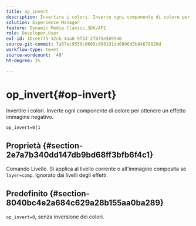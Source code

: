 ```yaml
---
title: op_invert
description: Invertire i colori. Inverte ogni componente di colore per ottenere un effetto immagine negativo.
solution: Experience Manager
feature: Dynamic Media Classic,SDK/API
role: Developer,User
exl-id: 1bcee775-32cb-4aa8-9f33-2f075e589940
source-git-commit: 7a07ec9550c0685c908191dd6806d5b84678820d
workflow-type: tm+mt
source-wordcount: '49'
ht-degree: 2%

---
```


# op_invert{#op-invert}

Invertire i colori. Inverte ogni componente di colore per ottenere un effetto immagine negativo.

`op_invert=0|1`

## Proprietà {#section-2e7a7b340dd147db9bd68ff3bfb6f4c1}

Comando Livello. Si applica al livello corrente o all&#39;immagine composita se `layer=comp`. Ignorato dai livelli degli effetti.

## Predefinito {#section-8040bc4e2a684c629a28b155aa0ba289}

`op_invert=0`, senza inversione dei colori.
